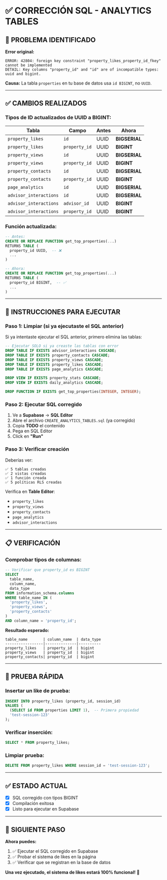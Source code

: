 # ✅ CORRECCIÓN SQL - ANALYTICS TABLES

## 🔧 PROBLEMA IDENTIFICADO

**Error original:**
```
ERROR: 42804: foreign key constraint "property_likes_property_id_fkey" cannot be implemented
DETAIL: Key columns "property_id" and "id" are of incompatible types: uuid and bigint.
```

**Causa:** 
La tabla `properties` en tu base de datos usa `id BIGINT`, no `UUID`.

---

## ✅ CAMBIOS REALIZADOS

### Tipos de ID actualizados de UUID a BIGINT:

| Tabla | Campo | Antes | Ahora |
|-------|-------|-------|-------|
| `property_likes` | `id` | UUID | **BIGSERIAL** |
| `property_likes` | `property_id` | UUID | **BIGINT** |
| `property_views` | `id` | UUID | **BIGSERIAL** |
| `property_views` | `property_id` | UUID | **BIGINT** |
| `property_contacts` | `id` | UUID | **BIGSERIAL** |
| `property_contacts` | `property_id` | UUID | **BIGINT** |
| `page_analytics` | `id` | UUID | **BIGSERIAL** |
| `advisor_interactions` | `id` | UUID | **BIGSERIAL** |
| `advisor_interactions` | `advisor_id` | UUID | **BIGINT** |
| `advisor_interactions` | `property_id` | UUID | **BIGINT** |

### Función actualizada:

```sql
-- Antes:
CREATE OR REPLACE FUNCTION get_top_properties(...)
RETURNS TABLE (
  property_id UUID,  -- ❌
  ...
)

-- Ahora:
CREATE OR REPLACE FUNCTION get_top_properties(...)
RETURNS TABLE (
  property_id BIGINT,  -- ✅
  ...
)
```

---

## 🚀 INSTRUCCIONES PARA EJECUTAR

### Paso 1: Limpiar (si ya ejecutaste el SQL anterior)

Si ya intentaste ejecutar el SQL anterior, primero elimina las tablas:

```sql
-- Ejecutar SOLO si ya creaste las tablas con error
DROP TABLE IF EXISTS advisor_interactions CASCADE;
DROP TABLE IF EXISTS property_contacts CASCADE;
DROP TABLE IF EXISTS property_views CASCADE;
DROP TABLE IF EXISTS property_likes CASCADE;
DROP TABLE IF EXISTS page_analytics CASCADE;

DROP VIEW IF EXISTS property_stats CASCADE;
DROP VIEW IF EXISTS daily_analytics CASCADE;

DROP FUNCTION IF EXISTS get_top_properties(INTEGER, INTEGER);
```

### Paso 2: Ejecutar SQL corregido

1. Ve a **Supabase** → **SQL Editor**
2. Abre el archivo `CREATE_ANALYTICS_TABLES.sql` (ya corregido)
3. Copia **TODO** el contenido
4. Pega en SQL Editor
5. Click en **"Run"**

### Paso 3: Verificar creación

Deberías ver:

```
✅ 5 tablas creadas
✅ 2 vistas creadas
✅ 1 función creada
✅ 5 políticas RLS creadas
```

Verifica en **Table Editor**:
- `property_likes`
- `property_views`
- `property_contacts`
- `page_analytics`
- `advisor_interactions`

---

## 📋 VERIFICACIÓN

### Comprobar tipos de columnas:

```sql
-- Verificar que property_id es BIGINT
SELECT 
  table_name, 
  column_name, 
  data_type 
FROM information_schema.columns
WHERE table_name IN (
  'property_likes',
  'property_views',
  'property_contacts'
)
AND column_name = 'property_id';
```

**Resultado esperado:**
```
table_name       | column_name  | data_type
-----------------|--------------|----------
property_likes   | property_id  | bigint
property_views   | property_id  | bigint
property_contacts| property_id  | bigint
```

---

## 🧪 PRUEBA RÁPIDA

### Insertar un like de prueba:

```sql
INSERT INTO property_likes (property_id, session_id)
VALUES (
  (SELECT id FROM properties LIMIT 1),  -- Primera propiedad
  'test-session-123'
);
```

### Verificar inserción:

```sql
SELECT * FROM property_likes;
```

### Limpiar prueba:

```sql
DELETE FROM property_likes WHERE session_id = 'test-session-123';
```

---

## ✅ ESTADO ACTUAL

- [x] SQL corregido con tipos BIGINT
- [x] Compilación exitosa
- [x] Listo para ejecutar en Supabase

---

## 🎯 SIGUIENTE PASO

**Ahora puedes:**

1. ✅ Ejecutar el SQL corregido en Supabase
2. ✅ Probar el sistema de likes en la página
3. ✅ Verificar que se registran en la base de datos

**Una vez ejecutado, el sistema de likes estará 100% funcional!** 🎉
